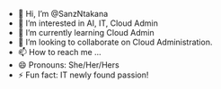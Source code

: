 - 👋 Hi, I’m @SanzNtakana
- 👀 I’m interested in AI, IT, Cloud Admin
- 🌱 I’m currently learning Cloud Admin
- 💞️ I’m looking to collaborate on Cloud Administration.
- 📫 How to reach me ...
- 😄 Pronouns: She/Her/Hers
- ⚡ Fun fact: IT newly found passion!

<!---
SanzNtakana/SanzNtakana is a ✨ special ✨ repository because its `README.md` (this file) appears on your GitHub profile.
You can click the Preview link to take a look at your changes.
--->
